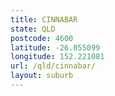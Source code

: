 ```yaml
---
title: CINNABAR
state: QLD
postcode: 4600
latitude: -26.055099
longitude: 152.221081
url: /qld/cinnabar/
layout: suburb
---
```

